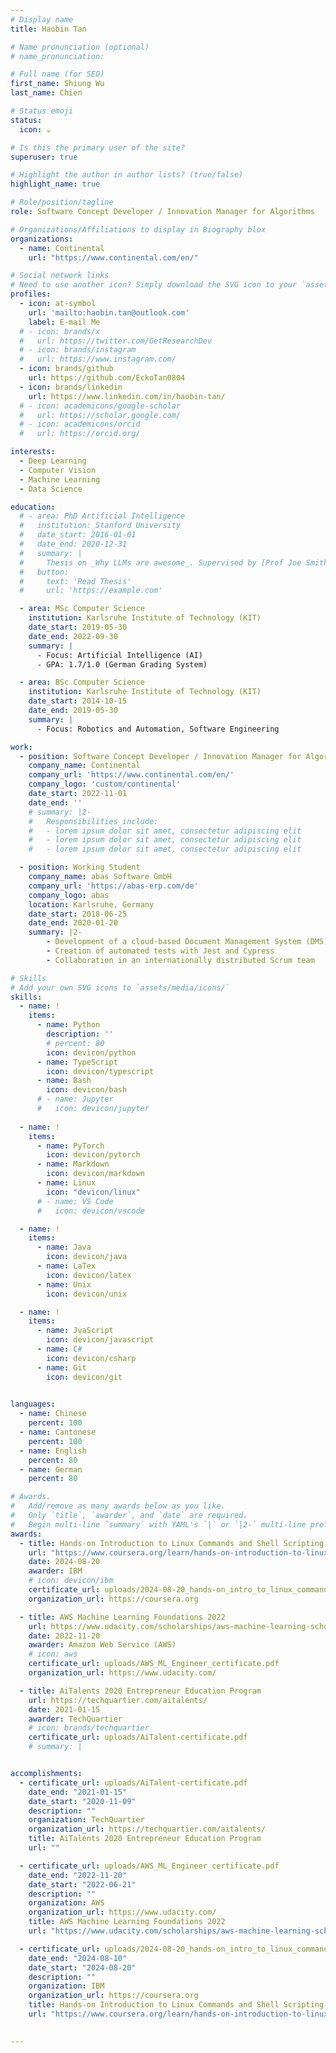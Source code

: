 ```yaml
---
# Display name
title: Haobin Tan

# Name pronunciation (optional)
# name_pronunciation: 

# Full name (for SEO)
first_name: Shiung Wu
last_name: Chien

# Status emoji
status:
  icon: ☕️

# Is this the primary user of the site?
superuser: true

# Highlight the author in author lists? (true/false)
highlight_name: true

# Role/position/tagline
role: Software Concept Developer / Innovation Manager for Algorithms

# Organizations/Affiliations to display in Biography blox
organizations:
  - name: Continental
    url: "https://www.continental.com/en/"

# Social network links
# Need to use another icon? Simply download the SVG icon to your `assets/media/icons/` folder.
profiles:
  - icon: at-symbol
    url: 'mailto:haobin.tan@outlook.com'
    label: E-mail Me
  # - icon: brands/x
  #   url: https://twitter.com/GetResearchDev
  # - icon: brands/instagram
  #   url: https://www.instagram.com/
  - icon: brands/github
    url: https://github.com/EckoTan0804
  - icon: brands/linkedin
    url: https://www.linkedin.com/in/haobin-tan/
  # - icon: academicons/google-scholar
  #   url: https://scholar.google.com/
  # - icon: academicons/orcid
  #   url: https://orcid.org/

interests:
  - Deep Learning
  - Computer Vision
  - Machine Learning
  - Data Science

education:
  # - area: PhD Artificial Intelligence
  #   institution: Stanford University
  #   date_start: 2016-01-01
  #   date_end: 2020-12-31
  #   summary: |
  #     Thesis on _Why LLMs are awesome_. Supervised by [Prof Joe Smith](https://example.com). Presented papers at 5 IEEE conferences with the contributions being published in 2 Springer journals.
  #   button:
  #     text: 'Read Thesis'
  #     url: 'https://example.com'

  - area: MSc Computer Science
    institution: Karlsruhe Institute of Technology (KIT)
    date_start: 2019-05-30
    date_end: 2022-09-30
    summary: |
      - Focus: Artificial Intelligence (AI)
      - GPA: 1.7/1.0 (German Grading System)

  - area: BSc Computer Science
    institution: Karlsruhe Institute of Technology (KIT)
    date_start: 2014-10-15
    date_end: 2019-05-30
    summary: |
      - Focus: Robotics and Automation, Software Engineering

work:
  - position: Software Concept Developer / Innovation Manager for Algorithms
    company_name: Continental
    company_url: 'https://www.continental.com/en/'
    company_logo: 'custom/continental'
    date_start: 2022-11-01
    date_end: ''
    # summary: |2-
    #   Responsibilities include:
    #   - lorem ipsum dolor sit amet, consectetur adipiscing elit
    #   - lorem ipsum dolor sit amet, consectetur adipiscing elit
    #   - lorem ipsum dolor sit amet, consectetur adipiscing elit

  - position: Working Student
    company_name: abas Software GmbH
    company_url: 'https://abas-erp.com/de'
    company_logo: abas
    location: Karlsruhe, Germany
    date_start: 2018-06-25
    date_end: 2020-01-20
    summary: |2-
        - Development of a cloud-based Document Management System (DMS) using Polymer, Vue.js, TypeScript, JavaScript, and Amazon Web Services (AWS)
        - Creation of automated tests with Jest and Cypress
        - Collaboration in an internationally distributed Scrum team

# Skills
# Add your own SVG icons to `assets/media/icons/`
skills:
  - name: !
    items:
      - name: Python
        description: ''
        # percent: 80
        icon: devicon/python
      - name: TypeScript
        icon: devicon/typescript
      - name: Bash
        icon: devicon/bash
      # - name: Jupyter
      #   icon: devicon/jupyter
      
  - name: !
    items:
      - name: PyTorch
        icon: devicon/pytorch
      - name: Markdown
        icon: devicon/markdown
      - name: Linux
        icon: "devicon/linux"
      # - name: VS Code
      #   icon: devicon/vscode

  - name: !
    items:
      - name: Java
        icon: devicon/java
      - name: LaTex
        icon: devicon/latex
      - name: Unix
        icon: devicon/unix

  - name: !
    items:
      - name: JvaScript
        icon: devicon/javascript
      - name: C#
        icon: devicon/csharp
      - name: Git
        icon: devicon/git
    

languages:
  - name: Chinese 
    percent: 100
  - name: Cantonese
    percent: 100
  - name: English
    percent: 80
  - name: German
    percent: 80

# Awards.
#   Add/remove as many awards below as you like.
#   Only `title`, `awarder`, and `date` are required.
#   Begin multi-line `summary` with YAML's `|` or `|2-` multi-line prefix and indent 2 spaces below.
awards:
  - title: Hands-on Introduction to Linux Commands and Shell Scripting
    url: "https://www.coursera.org/learn/hands-on-introduction-to-linux-commands-and-shell-scripting"
    date: 2024-08-20
    awarder: IBM
    # icon: devicon/ibm
    certificate_url: uploads/2024-08-20_hands-on_intro_to_linux_commands_and_shell_scripting.pdf
    organization_url: https://coursera.org

  - title: AWS Machine Learning Foundations 2022
    url: https://www.udacity.com/scholarships/aws-machine-learning-scholarship-program
    date: 2022-11-20
    awarder: Amazon Web Service (AWS)
    # icon: aws
    certificate_url: uploads/AWS_ML_Engineer_certificate.pdf
    organization_url: https://www.udacity.com/

  - title: AiTalents 2020 Entrepreneur Education Program
    url: https://techquartier.com/aitalents/
    date: 2021-01-15
    awarder: TechQuartier
    # icon: brands/techquartier
    certificate_url: uploads/AiTalent-certificate.pdf
    # summary: |


accomplishments:
  - certificate_url: uploads/AiTalent-certificate.pdf
    date_end: "2021-01-15"
    date_start: "2020-11-09"
    description: ""
    organization: TechQuartier
    organization_url: https://techquartier.com/aitalents/
    title: AiTalents 2020 Entrepreneur Education Program
    url: ""

  - certificate_url: uploads/AWS_ML_Engineer_certificate.pdf
    date_end: "2022-11-20"
    date_start: "2022-06-21"
    description: ""
    organization: AWS
    organization_url: https://www.udacity.com/
    title: AWS Machine Learning Foundations 2022
    url: "https://www.udacity.com/scholarships/aws-machine-learning-scholarship-program"

  - certificate_url: uploads/2024-08-20_hands-on_intro_to_linux_commands_and_shell_scripting.pdf
    date_end: "2024-08-10"
    date_start: "2024-08-20"
    description: ""
    organization: IBM
    organization_url: https://coursera.org
    title: Hands-on Introduction to Linux Commands and Shell Scripting
    url: "https://www.coursera.org/learn/hands-on-introduction-to-linux-commands-and-shell-scripting"

    
---
```



<!-- 🔥 **Passionate AI and Deep Learning practitioner**

🧑‍💻 **Software developer (most of the time Pythonist)**

👨‍🎓 **Lifelong learner, always exploring**

🤙 **Keep it simple stupid (KISS)** -->
